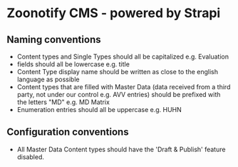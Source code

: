# Zoonotify CMS - powered by Strapi

## Naming conventions
- Content types and Single Types should all be capitalized e.g. Evaluation
- fields should all be lowercase e.g. title
- Content Type display name should be written as close to the english language as possible
- Content types that are filled with Master Data (data received from a third party, not under our control e.g. AVV entries) should be prefixed with the letters "MD" e.g. MD Matrix
- Enumeration entries should all be uppercase e.g. HUHN


## Configuration conventions
- All Master Data Content types should have the 'Draft & Publish' feature disabled.

